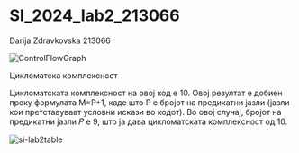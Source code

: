 # SI_2024_lab2_213066

Darija Zdravkovska 213066 

![ControlFlowGraph](https://github.com/Dashaa111/SI_2024_lab2_213066/assets/165520749/fb795620-9837-45aa-9b6b-481389d8b28b)

Цикломатска комплексност

Цикломатската комплексност на овој код е 10. Овој резултат е добиен преку формулата M=P+1, каде што P е бројот на предикатни јазли (јазли кои претставуваат условни искази во кодот). Во овој случај, бројот на предикатни јазли 𝑃 е 9, што ја дава цикломатската комплексност од 10.


![si-lab2table](https://github.com/Dashaa111/SI_2024_lab2_213066/assets/165520749/3ce45d12-2ffd-449f-9de0-b5151f988ad1)


